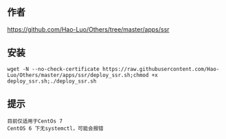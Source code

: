 ## 作者
https://github.com/Hao-Luo/Others/tree/master/apps/ssr

## 安装
```
wget -N --no-check-certificate https://raw.githubusercontent.com/Hao-Luo/Others/master/apps/ssr/deploy_ssr.sh;chmod +x deploy_ssr.sh;./deploy_ssr.sh
```

## 提示
```
目前仅适用于CentOs 7 
CentOS 6 下无systemctl，可能会报错
```
